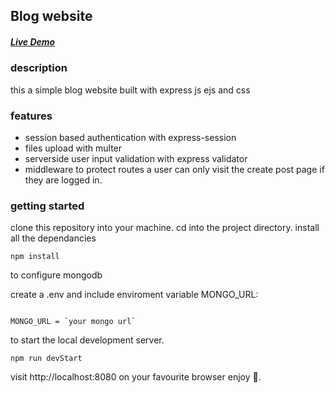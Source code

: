 ## Blog website


##### [Live Demo](https://oliverblogger.herokuapp.com/)


### description

this a simple blog website built with express js ejs and css

### features

- session based authentication with express-session
- files upload with multer
- serverside user input validation with express validator
- middleware to protect routes a user can only visit the create post page if they are logged in.

### getting started

clone this repository into your machine.
cd into the project directory.
install all the dependancies

```npm
npm install
```

to configure mongodb


create a .env and include enviroment variable MONGO_URL:



```

MONGO_URL = `your mongo url`
```

to start the local development server.

```
npm run devStart
```

visit http://localhost:8080 on your favourite browser
enjoy 🎉.
